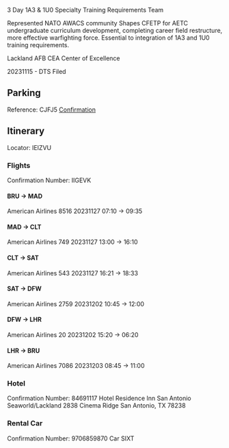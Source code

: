 3 Day 1A3 & 1U0 Specialty Training Requirements Team

Represented NATO AWACS community
Shapes CFETP for AETC undergraduate curriculum development, completing career field restructure, more effective warfighting force.
Essential to integration of 1A3 and 1U0 training requirements.

Lackland AFB CEA Center of Excellence

20231115 - DTS Filed

## Parking

Reference: CJFJ5
[Confirmation](../trips/STRT-Parking.pdf)

## Itinerary

Locator: IEIZVU

### Flights

Confirmation Number: IIGEVK

#### BRU -> MAD

American Airlines 8516
20231127 07:10 -> 09:35

#### MAD -> CLT

American Airlines 749
20231127 13:00 -> 16:10

#### CLT -> SAT

American Airlines 543
20231127 16:21 -> 18:33

#### SAT -> DFW

American Airlines 2759
20231202 10:45 -> 12:00

#### DFW -> LHR

American Airlines 20
20231202 15:20 -> 06:20

#### LHR -> BRU

American Airlines 7086
20231203 08:45 -> 11:00

### Hotel

Confirmation Number: 84691117
Hotel Residence Inn San Antonio Seaworld/Lackland
2838 Cinema Ridge
San Antonio, TX 78238

### Rental Car

Confirmation Number: 9706859870
Car SIXT
